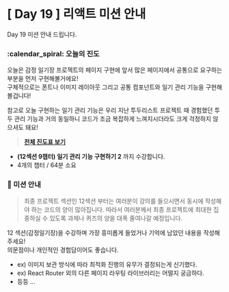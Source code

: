 # [ Day 19 ] 리액트 미션 안내

Day 19 미션 안내 드립니다.

### :calendar_spiral: 오늘의 진도

오늘은 감정 일기장 프로젝트의 페이지 구현에 앞서 많은 페이지에서 공통으로 요구하는 부분을 먼저 구현해볼거에요!  
구체적으로는 폰트나 이미지 레이아웃 그리고 공통 컴포넌트와 일기 관리 기능을 구현해볼겁니다!

참고로 오늘 구현하는 일기 관리 기능은 우리 지난 투두리스트 프로젝트 때 경험했던 투두 관리 기능과 거의 동일하니 코드가 조금 복잡하게 느껴지시더라도 크게 걱정하지 않으셔도 돼요!

> **[전체 진도표 보기](https://www.notion.so/winterlood/2573dd24c0484500b807d595cc19a2cd)**

- **(12섹션 9챕터) 일기 관리 기능 구현하기 2** 까지 수강합니다.
- 4개의 챕터 / 64분 소요

### 🎯 미션 안내

> 최종 프로젝트 섹션인 12섹션 부터는 여러분이 강의를 들으시면서 동시에 작성해야 하는 코드의 양이 많아집니다. 따라서 여러분께서 최종 프로젝트에 최대한 집중하실 수 있도록 과제나 퀴즈의 양을 대폭 줄여나갈 예정입니다.

12 섹션(감정일기장)을 수강하며 가장 흥미롭게 들었거나 기억에 남았던 내용을 작성해주세요!  
의문점이나 개인적인 경험담이어도 좋습니다.

- ex) 이미지 보관 방식에 따라 최적화 진행의 유무가 결정되는게 신기했다.
- ex) React Router 외의 다른 페이지 라우팅 라이브러리는 어떨지 궁금하다.
- 등등 ...
